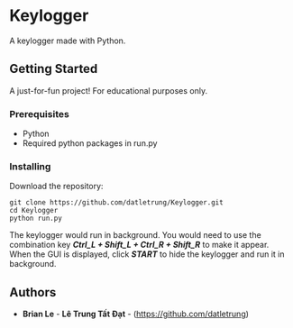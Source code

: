 # Keylogger
 A keylogger made with Python.   

## Getting Started

A just-for-fun project! For educational purposes only.  

### Prerequisites

-   Python  
-   Required python packages in run.py  

### Installing


Download the repository:  

```
git clone https://github.com/datletrung/Keylogger.git  
cd Keylogger  
python run.py
```

The keylogger would run in background. You would need to use the combination key **_Ctrl_L + Shift_L + Ctrl_R + Shift_R_** to make it appear.  
When the GUI is displayed, click **_START_** to hide the keylogger and run it in background.  


## Authors  

* **Brian Le** - **Lê Trung Tất Đạt** - (https://github.com/datletrung)  
